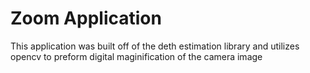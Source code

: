 # Zoom Application
This application was built off of the deth estimation library and utilizes opencv to preform digital maginification of the camera image
